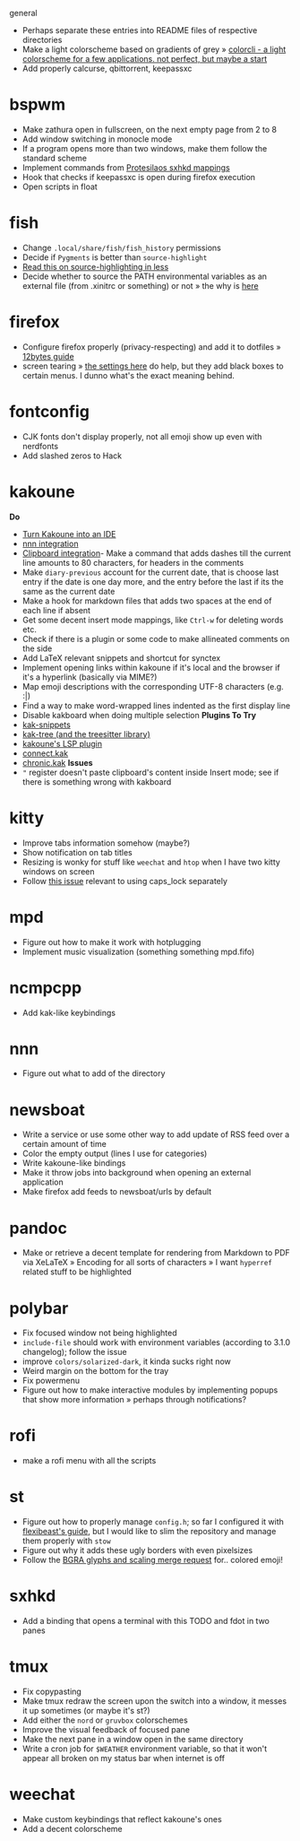  general
- Perhaps separate these entries into README files of respective directories
- Make a light colorscheme based on gradients of grey
	» [colorcli - a light colorscheme for a few applications. not perfect, but maybe a start](https://github.com/jonasjacek/colorcli)
- Add properly calcurse, qbittorrent, keepassxc

# bspwm
- Make zathura open in fullscreen, on the next empty page from 2 to 8
- Add window switching in monocle mode
- If a program opens more than two windows, make them follow the standard scheme
- Implement commands from [Protesilaos sxhkd mappings](https://gitlab.com/protesilaos/dotfiles/-/tree/v2.2.0/bspwm/.config/sxhkd)
- Hook that checks if keepassxc is open during firefox execution
- Open scripts in float

# fish
- Change `.local/share/fish/fish_history` permissions
- Decide if `Pygments` is better than `source-highlight`
- [Read this on source-highlighting in less](https://boredzo.org/blog/archives/2016-08-15/colorized-man-pages-understood-and-customized)
- Decide whether to source the PATH environmental variables as an external file (from .xinitrc or something) or not
	» the why is [here](https://fishshell.com/docs/current/index.html?highlight=fish_variables)

# firefox
- Configure firefox properly (privacy-respecting) and add it to dotfiles
	» [12bytes guide](https://12bytes.org/articles/tech/firefox/firefoxgecko-configuration-guide-for-privacy-and-performance-buffs)
- screen tearing
	» [the settings here](https://www.reddit.com/r/firefox/comments/gmm6ms/playing_youtube_with_video_in_the_background/fr4sqw4/?utm_source=reddit&utm_medium=web2x&context=3https://www.reddit.com/r/firefox/comments/gmm6ms/playing_youtube_with_video_in_the_background/fr4sqw4/?utm_source=reddit&utm_medium=web2x&context=3) do help, but they add black boxes to certain menus. I dunno what's the exact meaning behind.

# fontconfig
- CJK fonts don't display properly, not all emoji show up even with nerdfonts
- Add slashed zeros to Hack
 
# kakoune
**Do**
- [Turn Kakoune into an IDE](https://discuss.kakoune.com/t/turn-kakoune-into-an-ide/1236-)
- [nnn integration](https://discuss.kakoune.com/t/nnn-integration/1095)
- [Clipboard integration](https://discuss.kakoune.com/t/clipboard-integration-with-registermodified/1150/12)- Make a command that adds dashes till the current line amounts to 80 characters, for headers in the comments
- Make `diary-previous` account for the current date, that is choose last entry if the date is one day more, and the entry before the last if its the same as the current date
- Make a hook for markdown files that adds two spaces at the end of each line if absent
- Get some decent insert mode mappings, like `Ctrl-w` for deleting words etc.
- Check if there is a plugin or some code to make allineated comments on the side
- Add LaTeX relevant snippets and shortcut for synctex
- Implement opening links within kakoune if it's local and the browser if it's a hyperlink (basically via MIME?)
- Map emoji descriptions with the corresponding UTF-8 characters (e.g. :|)
- Find a way to make word-wrapped lines indented as the first display line
- Disable kakboard when doing multiple selection
**Plugins To Try**
- [kak-snippets](https://github.com/alexherbo2/snippets.kak)
- [kak-tree (and the treesitter library)](https://github.com/ul/kak-tree)
- [kakoune's LSP plugin](https://github.com/ul/kak-lsp)
- [connect.kak](https://github.com/alexherbo2/connect.kak)
- [chronic.kak](https://github.com/alexherbo2/chronic.kak)
**Issues**
- `"` register doesn't paste clipboard's content inside Insert mode; see if there is something wrong with kakboard


# kitty
- Improve tabs information somehow (maybe?)
- Show notification on tab titles
- Resizing is wonky for stuff like `weechat` and `htop` when I have two kitty windows on screen
- Follow [this issue](https://github.com/kovidgoyal/kitty/issues/1990) relevant to using caps_lock separately
 
# mpd
- Figure out how to make it work with hotplugging
- Implement music visualization (something something mpd.fifo)
 
# ncmpcpp
- Add kak-like keybindings

# nnn
- Figure out what to add of the directory

# newsboat
- Write a service or use some other way to add update of RSS feed over a certain amount of time
- Color the empty output (lines I use for categories)
- Write kakoune-like bindings
- Make it throw jobs into background when opening an external application
- Make firefox add feeds to newsboat/urls by default
 
# pandoc
- Make or retrieve a decent template for rendering from Markdown to PDF via XeLaTeX
	» Encoding for all sorts of characters 
	» I want `hyperref` related stuff to be highlighted
 
# polybar
- Fix focused window not being highlighted
- `include-file` should work with environment variables (according to 3.1.0 changelog); follow the issue
- improve `colors/solarized-dark`, it kinda sucks right now
- Weird margin on the bottom for the tray
- Fix powermenu
- Figure out how to make interactive modules by implementing popups that show more information
	» perhaps through notifications?

# rofi
- make a rofi menu with all the scripts

# st
- Figure out how to properly manage `config.h`; so far I configured it with [flexibeast's guide](https://github.com/flexibeast/guides/blob/master/suckless.md#configuring), but I would like to slim the repository and manage them properly with `stow`
- Figure out why it adds these ugly borders with even pixelsizes
- Follow the [BGRA glyphs and scaling merge request](https://gitlab.freedesktop.org/xorg/lib/libxft/-/merge_requests/1) for.. colored emoji!

# sxhkd
- Add a binding that opens a terminal with this TODO and fdot in two panes

# tmux
- Fix copypasting
- Make tmux redraw the screen upon the switch into a window, it messes it up sometimes (or maybe it's st?)
- Add either the `nord` or `gruvbox` colorschemes
- Improve the visual feedback of focused pane
- Make the next pane in a window open in the same directory
- Write a cron job for `$WEATHER` environment variable, so that it won't appear all broken on my status bar when internet is off

# weechat
- Make custom keybindings that reflect kakoune's ones
- Add a decent colorscheme
